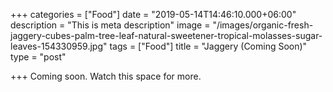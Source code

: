 +++
categories = ["Food"]
date = "2019-05-14T14:46:10.000+06:00"
description = "This is meta description"
image = "/images/organic-fresh-jaggery-cubes-palm-tree-leaf-natural-sweetener-tropical-molasses-sugar-leaves-154330959.jpg"
tags = ["Food"]
title = "Jaggery (Coming Soon)"
type = "post"

+++
Coming soon. Watch this space for more.
